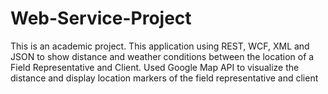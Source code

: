 # Web-Service-Project
This is an academic project. 
This application using REST, WCF, XML and JSON to show distance and weather conditions between the
location of a Field Representative and Client. Used Google Map API to visualize the distance and display location
markers of the field representative and client
